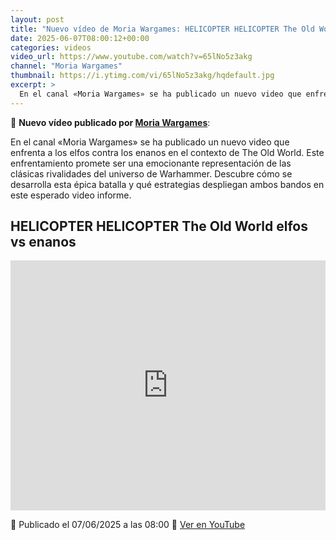 ```yaml
---
layout: post
title: "Nuevo vídeo de Moria Wargames: HELICOPTER HELICOPTER The Old World elfos vs enanos"
date: 2025-06-07T08:00:12+00:00
categories: videos
video_url: https://www.youtube.com/watch?v=65lNo5z3akg
channel: "Moria Wargames"
thumbnail: https://i.ytimg.com/vi/65lNo5z3akg/hqdefault.jpg
excerpt: >
  En el canal «Moria Wargames» se ha publicado un nuevo video que enfrenta a los elfos contra los enanos en el contexto de The Old World. Este enfrentamiento promete ser una emocionante representación de las clásicas rivalidades del universo de Warhammer. Descubre cómo se desarrolla esta épica batalla y qué estrategias despliegan ambos bandos en este esperado video informe.
---
```


🎥 **Nuevo vídeo publicado por [Moria Wargames](https://www.youtube.com/channel/UCcQsRY8wmVbBjtrnhWuL9pQ)**:

En el canal «Moria Wargames» se ha publicado un nuevo video que enfrenta a los elfos contra los enanos en el contexto de The Old World. Este enfrentamiento promete ser una emocionante representación de las clásicas rivalidades del universo de Warhammer. Descubre cómo se desarrolla esta épica batalla y qué estrategias despliegan ambos bandos en este esperado video informe.

## HELICOPTER HELICOPTER The Old World elfos vs enanos

<iframe width="100%" height="400" src="https://www.youtube.com/embed/65lNo5z3akg" frameborder="0" allowfullscreen></iframe>

📅 Publicado el 07/06/2025 a las 08:00
🔗 [Ver en YouTube](https://www.youtube.com/watch?v=65lNo5z3akg)
